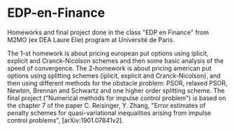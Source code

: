 # EDP-en-Finance
Homeworks and final project done in the class "EDP en Finance" from M2MO (ex DEA Laure Elie) program at  Université de Paris. 

The 1-st homework is about pricing european put options using iplicit, explicit and Cranck-Nicolson schemes and then some basic analysis of the speed of convergence.
The 2-homework is about pricing american put options using splitting schemes (iplicit, explicit and Cranck-Nicolson), and then using different methods for the obstacle problem: PSOR, relaxed PSOR, Newton, Brennan and Schwartz and one higher order splitting scheme.
The final project ("Numerical methods for impulse control problem") is based on the chapter 7 of the paper C. Reisinger, Y. Zhang, "Error estimates of penalty schemes for quasi-variational inequalities arising from impulse control problems", [arXiv:1901.07841v2].
